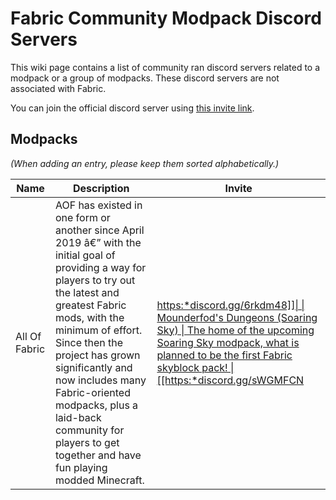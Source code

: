# Fabric Community Modpack Discord Servers

This wiki page contains a list of community ran discord servers related
to a modpack or a group of modpacks. These discord servers are not
associated with Fabric.

You can join the official discord server using [this invite
link](https://discord.gg/v6v4pMv).

## Modpacks

*(When adding an entry, please keep them sorted alphabetically.)*

| Name          | Description                                                                                                                                                                                                                                                                                                                                                                             | Invite                                                                                                                                                                                                                                       |
|---------------|-----------------------------------------------------------------------------------------------------------------------------------------------------------------------------------------------------------------------------------------------------------------------------------------------------------------------------------------------------------------------------------------|----------------------------------------------------------------------------------------------------------------------------------------------------------------------------------------------------------------------------------------------|
| All Of Fabric | AOF has existed in one form or another since April 2019 â€” with the initial goal of providing a way for players to try out the latest and greatest Fabric mods, with the minimum of effort. Since then the project has grown significantly and now includes many Fabric-oriented modpacks, plus a laid-back community for players to get together and have fun playing modded Minecraft. | [https:*discord.gg/6rkdm48\]\]\| \| Mounderfod's Dungeons (Soaring Sky) \| The home of the upcoming Soaring Sky modpack, what is planned to be the first Fabric skyblock pack! \| \[\[https:*discord.gg/sWGMFCN](https://discord.gg/6rkdm48) |
